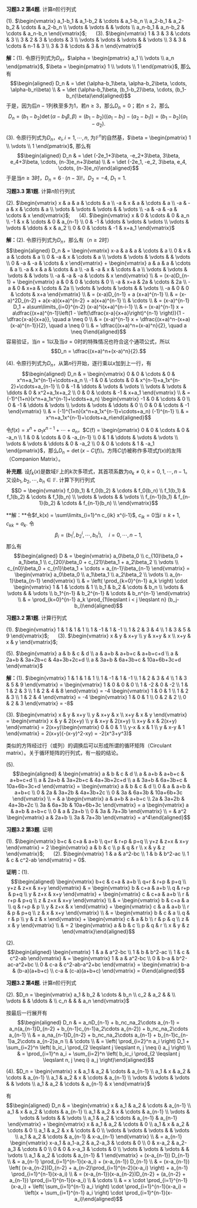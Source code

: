 **习题3.2 第4题**. 计算$n$阶行列式

(1).
$\begin{vmatrix} a_1-b_1 & a_1-b_2 & \cdots & a_1-b_n \\ a_2-b_1 & a_2-b_2 & \cdots & a_2-b_n \\ \vdots & \vdots & & \vdots \\ a_n-b_1 & a_n-b_2 & \cdots & a_n-b_n \end{vmatrix}$;
$\quad$ (3).
$\begin{vmatrix} 1 & 3 & 3 & \cdots & 3 \\ 3 & 2 & 3 & \cdots & 3 \\ \vdots & \vdots & \vdots & & \vdots \\ 3 & 3 & \cdots & n-1 & 3 \\ 3 & 3 & \cdots & 3 & n \end{vmatrix}$

**解：**(1).
令原行列式为$D_n$，$\alpha = \begin{pmatrix} a_1 \\ \vdots \\ a_n \end{pmatrix}$,
$\beta = \begin{pmatrix} 1 \\ \vdots \\ 1 \end{pmatrix}$, 那么有
$$\begin{aligned}
D_n & = \det (\alpha-b_1\beta, \alpha-b_2\beta, \cdots, \alpha-b_n\beta) \\
& = \det (\alpha-b_1\beta, (b_1-b_2)\beta, \cdots, (b_1-b_n)\beta)\end{aligned}$$
于是，因为后$n-1$列秩至多为1，若$n \geqslant 3$，那么$D_n = 0$；若$n \leqslant 2$，那么
$$D_n = (b_1-b_2) \det (\alpha-b_1\beta, \beta) = (b_1-b_2)((a_1-b_1)-(a_2-b_1)) = (b_1-b_2)(a_1-a_2).$$

(3). 令原行列式为$D_n$，$e_i, i=1,\cdots,n,$
为$\mathbb{F}^n$的自然基，$\beta = \begin{pmatrix} 1 \\ \vdots \\ 1 \end{pmatrix}$,
那么有 $$\begin{aligned}
D_n & = \det (-2e_1+3\beta, -e_2+3\beta, 3\beta, e_4+3\beta, \cdots, (n-3)e_n+3\beta) \\
& = \det (-2e_1, -e_2, 3\beta, e_4, \cdots, (n-3)e_n)\end{aligned}$$
于是当$n \geqslant 3$时，$D_n = 6 \cdot (n-3)!$，$D_2 = -4$, $D_1 = 1$.

**习题3.3 第1题**. 计算$n$阶行列式

(2).
$\begin{vmatrix} x & a & a & \cdots & a \\ -a & x & a & \cdots & a \\ -a & -a & x & \cdots & a \\ \vdots & \vdots & \vdots & & \vdots \\ -a & -a & -a & \cdots & x \end{vmatrix}$;
$\quad$ (4).
$\begin{vmatrix} x & 0 & \cdots & 0 & a_n \\ -1 & x & \cdots & 0 & a_{n-1} \\ 0 & -1 & \ddots & \vdots & \vdots \\ \vdots & \vdots & \ddots & x & a_2 \\ 0 & 0 & \cdots & -1 & x+a_1 \end{vmatrix}$

**解：**(2). 令原行列式为$D_n$，那么有（$n\geqslant 2$时）
$$\begin{aligned}
D_n & = \begin{vmatrix} x-a & a & a & \cdots & a \\ 0 & x & a & \cdots & a \\ 0 & -a & x & \cdots & a \\ \vdots & \vdots & \vdots & & \vdots \\ 0 & -a & -a & \cdots & x \end{vmatrix} + \begin{vmatrix} a & a & a & \cdots & a \\ -a & x & a & \cdots & a \\ -a & -a & x & \cdots & a \\ \vdots & \vdots & \vdots & & \vdots \\ -a & -a & -a & \cdots & x \end{vmatrix} \\
& = (x-a)D_{n-1} + \begin{vmatrix} a & 0 & 0 & \cdots & 0 \\ -a & x+a & 2a & \cdots & 2a \\ -a & 0 & x+a & \cdots & 2a \\ \vdots & \vdots & \vdots & & \vdots \\ -a & 0 & 0 & \cdots & x+a \end{vmatrix} \\
& = (x-a)D_{n-1} + a (x+a)^{n-1} \\
& = (x-a)^2D_{n-2} + a(x-a)(x+a)^{n-2} + a(x+a)^{n-1} \\
& \cdots \\
& = (x-a)^{n-1} D_1 + a\sum\limits_{i=0}^{n-2} (x-a)^i(x+a)^{n-i-1} \\
& = (x-a)^{n-1} x + a\dfrac{(x+a)^{n-1}\left(1 - \left(\dfrac{x-a}{x+a}\right)^{n-1} \right)}{1 - \dfrac{x-a}{x+a}}, \quad a \neq 0 \\
& = (x-a)^{n-1} x + \dfrac{(x+a)^n-(x+a)(x-a)^{n-1}}{2}, \quad a \neq 0 \\
& = \dfrac{(x+a)^n+(x-a)^n}{2}, \quad a \neq 0\end{aligned}$$
容易验证，当$n = 1$以及当$a = 0$时的特殊情况也符合这个通项公式，所以
$$D_n = \dfrac{(x+a)^n+(x-a)^n}{2}.$$

(4). 令原行列式为$D_n$，从第$n$行开始，逐行乘以$x$加到上一行，有
$$\begin{aligned}
D_n & = \begin{vmatrix} 0 & 0 & \cdots & 0 & x^n+a_1x^{n-1}+\cdots+a_n \\ -1 & 0 & \cdots & 0 & x^{n-1}+a_1x^{n-2}+\cdots+a_{n-1} \\ 0 & -1 & \ddots & \vdots & \vdots \\ \vdots & \vdots & \ddots & 0 & x^2+a_1x+a_2 \\ 0 & 0 & \cdots & -1 & x+a_1 \end{vmatrix} \\
& = (-1)^{1+n}(x^n+a_1x^{n-1}+\cdots+a_n) \begin{vmatrix} -1 & 0 & \cdots & 0 \\ 0 & -1 & \ddots & \vdots \\ \vdots & \vdots & \ddots & 0 \\ 0 & 0 & \cdots & -1 \end{vmatrix} \\
& = (-1)^{1+n}(x^n+a_1x^{n-1}+\cdots+a_n) (-1)^{n-1} \\
& = x^n+a_1x^{n-1}+\cdots+a_n\end{aligned}$$

令$f(x) = x^n+a_1x^{n-1}+\cdots+a_n$，$C(f) = \begin{pmatrix} 0 & 0 & \cdots & 0 & -a_n \\ 1 & 0 & \cdots & 0 & -a_{n-1} \\ 0 & 1 & \ddots & \vdots & \vdots \\ \vdots & \vdots & \ddots & 0 & -a_2 \\ 0 & 0 & \cdots & 1 & -a_1 \end{pmatrix}$，那么$D_n = \det (x - C(f))$。方阵$C(f)$被称作多项式$f(x)$的友阵（Companion
Matrix）。

**补充题**.
设$f_k(x)$是数域$\mathbb{F}$上的$k$次多项式，其首项系数为$a_k \neq 0$,
$k = 0,1,\cdots,n-1$。又设$b_1,b_2,\cdots,b_n\in\mathbb{F}$.
计算下列行列式 $$D = \begin{vmatrix}
f_0(b_1) & f_0(b_2) & \cdots & f_0(b_n) \\
f_1(b_1) & f_1(b_2) & \cdots & f_1(b_n) \\
\vdots & \vdots & & \vdots \\
f_{n-1}(b_1) & f_{n-1}(b_2) & \cdots & f_{n-1}(b_n) \\
\end{vmatrix}$$

**解：**令$f_k(x) = \sum\limits_{i=1}^n c_{ik} x^{i-1}$,
$c_{ik} = 0$当$i \geqslant k+1$, $c_{kk} = a_k$. 令
$$\beta_i = (b_1^{i}, b_2^{i}, \cdots, b_n^{i}), \quad i = 0,\cdots,n-1,$$
那么有 $$\begin{aligned}
D & = \begin{vmatrix}
a_0\beta_0 \\ c_{10}\beta_0 + a_1\beta_1 \\ c_{20}\beta_0 + c_{21}\beta_1 + a_2\beta_2 \\ \vdots \\ c_{n0}\beta_0 + c_{n1}\beta_1 + \cdots + a_{n-1}\beta_{n-1}
\end{vmatrix}
= \begin{vmatrix}
a_0\beta_0 \\ a_1\beta_1 \\ a_2\beta_2 \\ \vdots \\ a_{n-1}\beta_{n-1}
\end{vmatrix} \\
& = \left( \prod_{k=0}^{n-1} a_k \right) \cdot \begin{vmatrix} 1 & 1 & \cdots & 1 \\ b_1 & b_2 & \cdots & b_n \\ \vdots & \vdots & & \vdots \\ b_1^{n-1} & b_2^{n-1} & \cdots & b_n^{n-1} \end{vmatrix} \\
& = \prod_{k=0}^{n-1} a_k \prod_{1\leqslant i < j \leqslant n} (b_j-b_i)\end{aligned}$$

**习题3.2 第1题**. 计算行列式

(1).
$\begin{vmatrix} 1 & 1 & 1 & 1 \\ 1 & -1 & 1 & -1 \\ 1 & 2 & 3 & 4 \\ 1 & 3 & 5 & 9 \end{vmatrix}$;
$\quad$ (3).
$\begin{vmatrix} x & y & x+y \\ y & x+y & x \\ x+y & x & y \end{vmatrix}$;

(5).
$\begin{vmatrix} a & b & c & d \\ a & a+b & a+b+c & a+b+c+d \\ a & 2a+b & 3a+2b+c & 4a+3b+2c+d \\ a & 3a+b & 6a+3b+c & 10a+6b+3c+d \end{vmatrix}$

**解：**(1).
$\begin{vmatrix} 1 & 1 & 1 & 1 \\ 1 & -1 & 1 & -1 \\ 1 & 2 & 3 & 4 \\ 1 & 3 & 5 & 9 \end{vmatrix} = \begin{vmatrix} 1 & 0 & 0 & 0 \\ 1 & -2 & 0 & -2 \\ 1 & 1 & 2 & 3 \\ 1 & 2 & 4 & 8 \end{vmatrix} = -4 \begin{vmatrix} 1 & 0 & 1 \\ 1 & 2 & 3 \\ 1 & 2 & 4 \end{vmatrix} = -4 \begin{vmatrix} 1 & 0 & 1 \\ 0 & 2 & 2 \\ 0 & 2 & 3 \end{vmatrix} = -8$

(3).
$\begin{vmatrix} x & y & x+y \\ y & x+y & x \\ x+y & x & y \end{vmatrix} = \begin{vmatrix} x & y & 2(x+y) \\ y & x+y & 2(x+y) \\ x+y & x & 2(x+y) \end{vmatrix} = 2(x+y)\begin{vmatrix} 0 & 0 & 1 \\ y-x & x & 1 \\ y & x-y & 1 \end{vmatrix} = 2(x+y)(-(x-y)^2-xy) = -2(x^3+y^3)$

类似的方阵经过行（或列）的调换后可以形成所谓的循环矩阵（Circulant
matrix）。关于循环矩阵的行列式，有一般的结论。

(5). $$\begin{aligned}
& \begin{vmatrix} a & b & c & d \\ a & a+b & a+b+c & a+b+c+d \\ a & 2a+b & 3a+2b+c & 4a+3b+2c+d \\ a & 3a+b & 6a+3b+c & 10a+6b+3c+d \end{vmatrix} = \begin{vmatrix} a & b & c & d \\ 0 & a & a+b & a+b+c \\ 0 & 2a & 3a+2b & 4a+3b+2c \\ 0 & 3a & 6a+3b & 10a+6b+3c \end{vmatrix} \\
= & a \begin{vmatrix} a & a+b & a+b+c \\ 2a & 3a+2b & 4a+3b+2c \\ 3a & 6a+3b & 10a+6b+3c \end{vmatrix} = a \begin{vmatrix} a & a+b & a+b+c \\ 0 & a & 2a+b \\ 0 & 3a & 7a+3b \end{vmatrix} \\
= & a^2 \begin{vmatrix} a & 2a+b \\ 3a & 7a+3b \end{vmatrix} = a^4\end{aligned}$$

**习题3.2 第3题**. 证明

(1).
$\begin{vmatrix} b+c & c+a & a+b \\ q+r & r+p & p+q \\ y+z & z+x & x+y \end{vmatrix} = 2 \begin{vmatrix} a & b & c \\ p & q & r \\ x & y & z \end{vmatrix}$;
$\quad$ (2).
$\begin{vmatrix} 1 & a & a^2-bc \\ 1 & b & b^2-ac \\ 1 & c & c^2-ab \end{vmatrix} = 0$.

**证明：**(1). $$\begin{aligned}
\begin{vmatrix} b+c & c+a & a+b \\ q+r & r+p & p+q \\ y+z & z+x & x+y \end{vmatrix} & = \begin{vmatrix} b & c+a & a+b \\ q & r+p & p+q \\ y & z+x & x+y \end{vmatrix} + \begin{vmatrix} c & c+a & a+b \\ r & r+p & p+q \\ z & z+x & x+y \end{vmatrix} \\
& = \begin{vmatrix} b & c+a & a \\ q & r+p & p \\ y & z+x & x \end{vmatrix} + \begin{vmatrix} c & a & a+b \\ r & p & p+q \\ z & x & x+y \end{vmatrix} \\
& = \begin{vmatrix} b & c & a \\ q & r & p \\ y & z & x \end{vmatrix} + \begin{vmatrix} c & a & b \\ r & p & q \\ z & x & y \end{vmatrix} \\
& = 2 \begin{vmatrix} a & b & c \\ p & q & r \\ x & y & z \end{vmatrix}\end{aligned}$$

(2). $$\begin{aligned}
\begin{vmatrix} 1 & a & a^2-bc \\ 1 & b & b^2-ac \\ 1 & c & c^2-ab \end{vmatrix} & = \begin{vmatrix} 1 & a & a^2-bc \\ 0 & b-a & b^2-ac-a^2+bc \\ 0 & c-a & c^2-ab-a^2+bc \end{vmatrix} = \begin{vmatrix} b-a & (b-a)(a+b+c) \\ c-a & (c-a)(a+b+c) \end{vmatrix} = 0\end{aligned}$$

**习题3.2 第4题**. 计算$n$阶行列式

(2). $D_n = \begin{vmatrix}
a_1 & b_2 & \cdots & b_n \\ c_2 & a_2 & & \\ \vdots & & \ddots & \\ c_n & & & a_n
\end{vmatrix}$

按最后一行展开有 $$\begin{aligned}
D_n & = a_nD_{n-1} + b_nc_na_2\cdots a_{n-1} = a_n(a_{n-1}D_{n-2} + b_{n-1}c_{n-1}a_2\cdots a_{n-2}) + b_nc_na_2\cdots a_{n-1} \\
& = a_na_{n-1}D_{n-2} + b_nc_na_2\cdots a_{n-1} + b_{n-1}c_{n-1}a_2\cdots a_{n-2}a_n \\
& \cdots \\
& = \left( \prod_{i=2}^n a_i \right) D_1 + \sum_{i=2}^n \left( b_ic_i \prod_{2 \leqslant j \leqslant n, j \neq i} a_j \right) \\
& = \prod_{i=1}^n a_i + \sum_{i=2}^n \left( b_ic_i \prod_{2 \leqslant j \leqslant n, j \neq i} a_j \right)\end{aligned}$$

(4). $D_n = \begin{vmatrix}
x & a_1 & a_2 & \cdots & a_{n-1} \\ a_1 & x & a_2 & \cdots & a_{n-1} \\ a_1 & a_2 & x & \cdots & a_{n-1} \\ \vdots & \vdots & \vdots & & \vdots \\ a_1 & a_2 & \cdots & a_{n-1} & x
\end{vmatrix}$

有 $$\begin{aligned}
D_n & = \begin{vmatrix}
x & a_1 & a_2 & \cdots & a_{n-1} \\ a_1 & x & a_2 & \cdots & a_{n-1} \\ a_1 & a_2 & x & \cdots & a_{n-1} \\ \vdots & \vdots & \vdots & & \vdots \\ a_1 & a_2 & \cdots & a_{n-1} & a_{n-1}
\end{vmatrix} + \begin{vmatrix}
x & a_1 & a_2 & \cdots & 0 \\ a_1 & x & a_2 & \cdots & 0 \\ a_1 & a_2 & x & \cdots & 0 \\ \vdots & \vdots & \vdots & & \vdots \\ a_1 & a_2 & \cdots & a_{n-1} & x-a_{n-1} \end{vmatrix} \\
& = a_{n-1} \begin{vmatrix}
x-a_1 & a_1-a_2 & a_2-a_3 & \cdots & 0 \\ 0 & x-a_2 & a_2-a_3 & \cdots & 0 \\ 0 & 0 & x-a_3 & \cdots & 0 \\ \vdots & \vdots & \vdots & & \vdots \\ a_1 & a_2 & \cdots & a_{n-1} & 1
\end{vmatrix} + (x-a_{n-1}) D_{n-1} \\
& = a_{n-1} \prod_{i=1}^{n-1}(x-a_i) + (x-a_{n-1}) D_{n-1} \\
& = (x-a_{n-1}) \left( (x-a_{n-2})D_{n-2} + a_{n-2}\prod_{i=1}^{n-2}(x-a_i) \right) + a_{n-1} \prod_{i=1}^{n-1}(x-a_i) \\
& = (x-a_{n-1})(x-a_{n-2})D_{n-2} + (a_{n-2} + a_{n-1}) \prod_{i=1}^{n-1}(x-a_i) \\
& \cdots \\
& = x \cdot \prod_{i=1}^{n-1}(x-a_i) + \left( \sum_{i=1}^{n-1} a_i \right) \cdot \prod_{i=1}^{n-1}(x-a_i) = \left(x + \sum_{i=1}^{n-1} a_i \right) \cdot \prod_{i=1}^{n-1}(x-a_i)\end{aligned}$$
